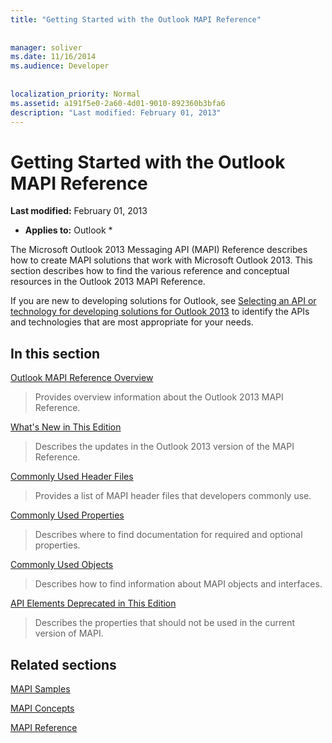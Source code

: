 ```yaml
---
title: "Getting Started with the Outlook MAPI Reference"
 
 
manager: soliver
ms.date: 11/16/2014
ms.audience: Developer
 
 
localization_priority: Normal
ms.assetid: a191f5e0-2a60-4d01-9010-892360b3bfa6
description: "Last modified: February 01, 2013"
---
```


# Getting Started with the Outlook MAPI Reference

 **Last modified:** February 01, 2013 
  
 * **Applies to:** Outlook * 
  
The Microsoft Outlook 2013 Messaging API (MAPI) Reference describes how to create MAPI solutions that work with Microsoft Outlook 2013. This section describes how to find the various reference and conceptual resources in the Outlook 2013 MAPI Reference.
  
If you are new to developing solutions for Outlook, see [Selecting an API or technology for developing solutions for Outlook 2013](http://msdn.microsoft.com/en-us/library/jj900714.aspx) to identify the APIs and technologies that are most appropriate for your needs. 
  
## In this section

[Outlook MAPI Reference Overview](outlook-mapi-reference-overview.md)
  
> Provides overview information about the Outlook 2013 MAPI Reference.
    
[What's New in This Edition](what-s-new-in-this-edition.md)
  
> Describes the updates in the Outlook 2013 version of the MAPI Reference.
    
[Commonly Used Header Files](commonly-used-header-files.md)
  
> Provides a list of MAPI header files that developers commonly use.
    
[Commonly Used Properties](commonly-used-properties.md)
  
> Describes where to find documentation for required and optional properties.
    
[Commonly Used Objects](commonly-used-objects.md)
  
> Describes how to find information about MAPI objects and interfaces.
    
[API Elements Deprecated in This Edition](api-elements-deprecated-in-this-edition.md)
  
> Describes the properties that should not be used in the current version of MAPI.
    
## Related sections

[MAPI Samples](mapi-samples.md)
  
[MAPI Concepts](mapi-concepts.md)
  
[MAPI Reference](mapi-reference.md)
  

